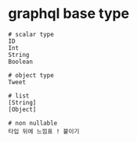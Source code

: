 # graphql base type

```gql
# scalar type
ID
Int
String
Boolean

# object type
Tweet

# list
[String]
[Object]

# non nullable
타입 뒤에 느낌표 ! 붙이기
```
